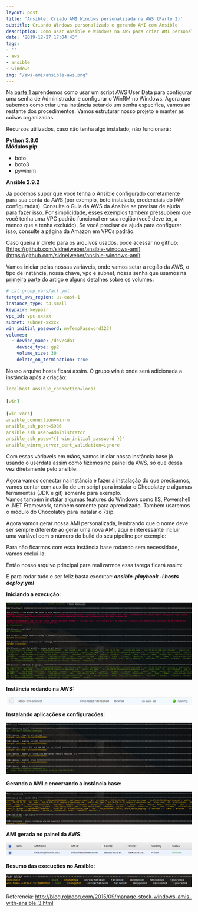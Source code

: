 ```yaml
---
layout: post
title: 'Ansible: Criado AMI Windows personalizada na AWS (Parte 2)'
subtitle: Criando Windows personalizado e gerando AMI com Ansible
description: Como usar Ansible e Windows na AWS para criar AMI personalizada
date: '2019-12-27 17:04:43'
tags:
- ''
- aws
- ansible
- windows
img: "/aws-ami/ansible-aws.png"
---
```


Na [parte 1](https://sidneiweber.com.br/ansible-criado-ami-windows-personalizada-na-aws-parte-1/) aprendemos como usar um script AWS User Data para configurar uma senha de Administrador e configurar o WinRM no Windows. Agora que sabemos como criar uma instância setando um senha especifica, vamos ao restante dos procedimentos.  Vamos estruturar nosso projeto e manter as coisas organizadas.

Recursos utilizados, caso não tenha algo instalado, não funcionará :

**Python 3.8.0**<br />
**Módulos pip**:<br />
* boto<br />
* boto3<br />
* pywinrm
 
 **Ansible 2.9.2**

Já podemos supor que você tenha o Ansible configurado corretamente para sua conta da AWS (por exemplo, boto instalado, credenciais do IAM configuradas). Consulte o Guia da AWS da Ansible se precisar de ajuda para fazer isso. Por simplicidade, esses exemplos também pressupõem que você tenha uma VPC padrão funcional em sua região (você deve ter, a menos que a tenha excluído). Se você precisar de ajuda para configurar isso, consulte a página da Amazon em VPCs padrão.

Caso queira ir direto para os arquivos usados, pode acessar no github: [https://github.com/sidneiweber/ansible-windows-ami](https://github.com/sidneiweber/ansible-windows-ami)

Vamos iniciar pelas nossas variáveis, onde vamos setar a região da AWS, o tipo de instância, nossa chave, vpc e subnet, nossa senha que usamos na [primeira parte ](https://sidneiweber.com.br/ansible-criado-ami-windows-personalizada-na-aws-parte-1/) do artigo e alguns detalhes sobre os volumes:

```yaml
# cat group_vars/all.yml
target_aws_region: us-east-1
instance_type: t3.small
keypair: keypair
vpc_id: vpc-xxxxx
subnet: subnet-xxxxx
win_initial_password: myTempPassword123!
volumes:
  - device_name: /dev/sda1
    device_type: gp2
    volume_size: 30
    delete_on_termination: true
```

Nosso arquivo hosts ficará assim. O grupo win é onde será adicionada a instância após a criação: <br />

```yml
localhost ansible_connection=local

[win]

[win:vars]
ansible_connection=winrm
ansible_ssh_port=5986
ansible_ssh_user=Administrator
ansible_ssh_pass="{{ win_initial_password }}"
ansible_winrm_server_cert_validation=ignore
```

Com essas váriaveis em mãos, vamos iniciar nossa instância base já usando o userdata assim como fizemos no painel da AWS, só que dessa vez diretamente pelo ansible: <br />

<script src="https://gist.github.com/sidneiweber/d229e9fc41249683f505dc4566566e18.js"></script>

Agora vamos conectar na instância e fazer a instalação do que precisamos, vamos contar com auxilio de um script para instalar o Chocolatey e algumas ferramentas (JDK e git) somente para exemplo. <br />
Vamos também instalar algumas features do Windows como IIS, Powershell e .NET Framework, também somente para aprendizado. Também usaremos o módulo do Chocolatey para instalar o 7zip. <br />

<script src="https://gist.github.com/sidneiweber/66df2a3f64afd13054b0f46c374be344.js"></script>

<script src="https://gist.github.com/sidneiweber/355aef53cef5d3830b7ebae241011250.js"></script>

Agora vamos gerar nossa AMI personalizada, lembrando que o nome deve ser sempre diferente ao gerar uma nova AMI, aqui é interessante incluir uma variável com o número do build do seu pipeline por exemplo: <br />

<script src="https://gist.github.com/sidneiweber/d7d3704c942ef1baf4d25995d96be36a.js"></script>

Para não ficarmos com essa instância base rodando sem necessidade, vamos exclui-la: <br />

<script src="https://gist.github.com/sidneiweber/9b3d8791ad11cf0a7ad798446b58b6d1.js"></script>

Então nosso arquivo principal para realizarmos essa tarega ficará assim: <br />

<script src="https://gist.github.com/sidneiweber/a59cfe0e7de5e2d410b8cdf0c2030528.js"></script>

E para rodar tudo e ser feliz basta executar: ***ansible-playbook -i hosts deploy.yml***

**Iniciando a execução:**

![Iniciando Instância](/assets/img/aws-ami/1.png)

**Instância rodando na AWS:**

![Instância iniciada](/assets/img/aws-ami/5.png)

**Instalando aplicações e configurações:**

![Realizando deploy das aplicações](/assets/img/aws-ami/2.png)

**Gerando a AMI e encerrando a instância base:**

![Gerando a AMI e encerrando instância](/assets/img/aws-ami/3.png)

**AMI gerada no painel da AWS:**

![AMI gerada](/assets/img/aws-ami/6.png)

**Resumo das execuções no Ansible:**

![Resumo das execuções](/assets/img/aws-ami/4.png)


Referencia: http://blog.rolpdog.com/2015/09/manage-stock-windows-amis-with-ansible_3.html
